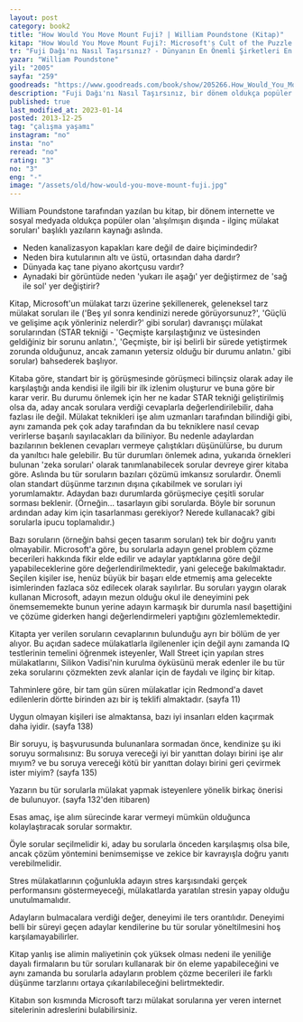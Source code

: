 ```yaml
---
layout: post  
category: book2  
title: "How Would You Move Mount Fuji? | William Poundstone (Kitap)"  
kitap: "How Would You Move Mount Fuji?: Microsoft's Cult of the Puzzle - How the World's Smartest Companies Select the Most Creative Thinkers"  
tr: "Fuji Dağı'nı Nasıl Taşırsınız? - Dünyanın En Önemli Şirketleri En Yaratıcı Beyinleri Nasıl Seçiyor?"  
yazar: "William Poundstone"  
yil: "2005"  
sayfa: "259"  
goodreads: "https://www.goodreads.com/book/show/205266.How_Would_You_Move_Mount_Fuji_Microsoft_s_Cult_of_the_Puzzle_How_the_World_s_Smartest_Companies_Select_the_Most_Creative_Thinkers"
description: "Fuji Dağı'nı Nasıl Taşırsınız, bir dönem oldukça popüler olan alışılmışın dışındaki mülakat sorularına yer veriyor."
published: true
last_modified_at: 2023-01-14
posted: 2013-12-25
tag: "çalışma yaşamı"
instagram: "no"
insta: "no"
reread: "no"
rating: "3"
no: "3"
eng: "-"
image: "/assets/old/how-would-you-move-mount-fuji.jpg"
---
```


William Poundstone tarafından yazılan bu kitap, bir dönem internette ve sosyal medyada oldukça popüler olan 'alışılmışın dışında - ilginç mülakat soruları' başlıklı yazıların kaynağı aslında.  
  
- Neden kanalizasyon kapakları kare değil de daire biçimindedir?  
- Neden bira kutularının altı ve üstü, ortasından daha dardır?  
- Dünyada kaç tane piyano akortçusu vardır?  
- Aynadaki bir görüntüde neden 'yukarı ile aşağı' yer değiştirmez de 'sağ ile sol' yer değiştirir?  
  
Kitap, Microsoft'un mülakat tarzı üzerine şekillenerek, geleneksel tarz mülakat soruları ile ('Beş yıl sonra kendinizi nerede görüyorsunuz?', 'Güçlü ve gelişime açık yönleriniz nelerdir?' gibi sorular) davranışçı mülakat sorularından (STAR tekniği - 'Geçmişte karşılaştığınız ve üstesinden geldiğiniz bir sorunu anlatın.', 'Geçmişte, bir işi belirli bir sürede yetiştirmek zorunda olduğunuz, ancak zamanın yetersiz olduğu bir durumu anlatın.' gibi sorular) bahsederek başlıyor.  
  
Kitaba göre, standart bir iş görüşmesinde görüşmeci bilinçsiz olarak aday ile karşılaştığı anda kendisi ile ilgili bir ilk izlenim oluşturur ve buna göre bir karar verir. Bu durumu önlemek için her ne kadar STAR tekniği geliştirilmiş olsa da, aday ancak sorulara verdiği cevaplarla değerlendirilebilir, daha fazlası ile değil. Mülakat teknikleri işe alım uzmanları tarafından bilindiği gibi, aynı zamanda pek çok aday tarafından da bu tekniklere nasıl cevap verirlerse başarılı sayılacakları da biliniyor. Bu nedenle adaylardan bazılarının beklenen cevapları vermeye çalıştıkları düşünülürse, bu durum da yanıltıcı hale gelebilir. Bu tür durumları önlemek adına, yukarıda örnekleri bulunan 'zeka soruları' olarak tanımlanabilecek sorular devreye girer kitaba göre. Aslında bu tür soruların bazıları çözümü imkansız sorulardır. Önemli olan standart düşünme tarzının dışına çıkabilmek ve soruları iyi yorumlamaktır. Adaydan bazı durumlarda görüşmeciye çeşitli sorular sorması beklenir. (Örneğin... tasarlayın gibi sorularda. Böyle bir sorunun ardından aday kim için tasarlanması gerekiyor? Nerede kullanacak? gibi sorularla ipucu toplamalıdır.)  
  
Bazı soruların (örneğin bahsi geçen tasarım soruları) tek bir doğru yanıtı olmayabilir. Microsoft'a göre, bu sorularla adayın genel problem çözme becerileri hakkında fikir elde edilir ve adaylar yaptıklarına göre değil yapabileceklerine göre değerlendirilmektedir, yani geleceğe bakılmaktadır. Seçilen kişiler ise, henüz büyük bir başarı elde etmemiş ama gelecekte isimlerinden fazlaca söz edilecek olarak sayılırlar. Bu soruları yaygın olarak kullanan Microsoft, adayın mezun olduğu okul ile deneyimini pek önemsememekte bunun yerine adayın karmaşık bir durumla nasıl başettiğini ve çözüme giderken hangi değerlendirmeleri yaptığını gözlemlemektedir.  
  
Kitapta yer verilen soruların cevaplarının bulunduğu ayrı bir bölüm de yer alıyor. Bu açıdan sadece mülakatlarla ilgilenenler için değil aynı zamanda IQ testlerinin temelini öğrenmek isteyenler, Wall Street için yapılan stres mülakatlarını, Silikon Vadisi'nin kurulma öyküsünü merak edenler ile bu tür zeka sorularını çözmekten zevk alanlar için de faydalı ve ilginç bir kitap.  
    
Tahminlere göre, bir tam gün süren mülakatlar için Redmond'a davet edilenlerin dörtte birinden azı bir iş teklifi almaktadır. (sayfa 11)  
  
Uygun olmayan kişileri ise almaktansa, bazı iyi insanları elden kaçırmak daha iyidir. (sayfa 138)  
  
Bir soruyu, iş başvurusunda bulunanlara sormadan önce, kendinize şu iki soruyu sormalısınız: Bu soruya vereceği iyi bir yanıttan dolayı birini işe alır mıyım? ve bu soruya vereceği kötü bir yanıttan dolayı birini geri çevirmek ister miyim? (sayfa 135)  
  
Yazarın bu tür sorularla mülakat yapmak isteyenlere yönelik birkaç önerisi de bulunuyor. (sayfa 132'den itibaren)  
  
Esas amaç, işe alım sürecinde karar vermeyi mümkün olduğunca kolaylaştıracak sorular sormaktır.  
  
Öyle sorular seçilmelidir ki, aday bu sorularla önceden karşılaşmış olsa bile, ancak çözüm yöntemini benimsemişse ve zekice bir kavrayışla doğru yanıtı verebilmelidir.  
  
Stres mülakatlarının çoğunlukla adayın stres karşısındaki gerçek performansını göstermeyeceği, mülakatlarda yaratılan stresin yapay olduğu unutulmamalıdır.  
  
Adayların bulmacalara verdiği değer, deneyimi ile ters orantılıdır. Deneyimi belli bir süreyi geçen adaylar kendilerine bu tür sorular yöneltilmesini hoş karşılamayabilirler.  
  
Kitap yanlış ise alimin maliyetinin çok yüksek olması nedeni ile yeniliğe dayalı firmaların bu tür soruları kullanarak bir ön eleme yapabileceğini ve aynı zamanda bu sorularla adayların problem çözme becerileri ile farklı düşünme tarzlarını ortaya çıkarılabileceğini belirtmektedir.  
  
Kitabın son kısmında Microsoft tarzı mülakat sorularına yer veren internet sitelerinin adreslerini bulabilirsiniz.  
